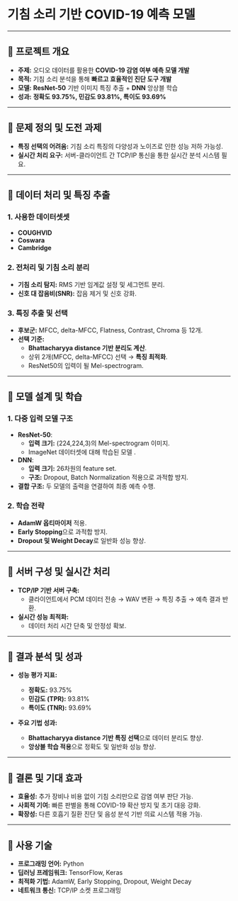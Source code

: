 # 기침 소리 기반 COVID-19 예측 모델

---

## 📌 프로젝트 개요  

- **주제:** 오디오 데이터를 활용한 **COVID-19 감염 여부 예측 모델 개발**  
- **목적:** 기침 소리 분석을 통해 **빠르고 효율적인 진단 도구 개발**  
- **모델:** **ResNet-50** 기반 이미지 특징 추출 + **DNN** 앙상블 학습  
- **성과:** **정확도 93.75%, 민감도 93.81%, 특이도 93.69%**  

---

## 📌 문제 정의 및 도전 과제  

- **특징 선택의 어려움:** 기침 소리 특징의 다양성과 노이즈로 인한 성능 저하 가능성.    
- **실시간 처리 요구:** 서버-클라이언트 간 TCP/IP 통신을 통한 실시간 분석 시스템 필요.  

---

## 📌 데이터 처리 및 특징 추출  
### 1. **사용한 데이터셋셋**
- **COUGHVID** 
- **Coswara** 
- **Cambridge** 

### 2. **전처리 및 기침 소리 분리**  
- **기침 소리 탐지:** RMS 기반 임계값 설정 및 세그먼트 분리.  
- **신호 대 잡음비(SNR):** 잡음 제거 및 신호 강화.  

### 3. **특징 추출 및 선택**  
- **후보군:** MFCC, delta-MFCC, Flatness, Contrast, Chroma 등 12개.  
- **선택 기준:**  
  - **Bhattacharyya distance 기반 분리도 계산**.  
  - 상위 2개(MFCC, delta-MFCC) 선택 → **특징 최적화**.  
  - ResNet50의 입력이 될 Mel-spectrogram.

---

## 📌 모델 설계 및 학습  

### 1. **다중 입력 모델 구조**  
- **ResNet-50**:
    - **입력 크기:** (224,224,3)의 Mel-spectrogram 이미지.
    - ImageNet 데이터셋에 대해 학습된 모델 .
- **DNN**:
    - **입력 크기:** 26차원의 feature set.
    - **구조:** Dropout, Batch Normalization 적용으로 과적합 방지.
- **결합 구조:** 두 모델의 출력을 연결하여 최종 예측 수행.  

### 2. **학습 전략**  
- **AdamW 옵티마이저** 적용.  
- **Early Stopping**으로 과적합 방지.  
- **Dropout 및 Weight Decay**로 일반화 성능 향상.  

---

## 📌 서버 구성 및 실시간 처리  

- **TCP/IP 기반 서버 구축:**  
  - 클라이언트에서 PCM 데이터 전송 → WAV 변환 → 특징 추출 → 예측 결과 반환.  
- **실시간 성능 최적화:**  
  - 데이터 처리 시간 단축 및 안정성 확보.  

---

## 📌 결과 분석 및 성과  

- **성능 평가 지표:**  
  - **정확도:** 93.75%  
  - **민감도 (TPR):** 93.81%  
  - **특이도 (TNR):** 93.69%  

- **주요 기법 성과:**  
  - **Bhattacharyya distance 기반 특징 선택**으로 데이터 분리도 향상.  
  - **앙상블 학습 적용**으로 정확도 및 일반화 성능 향상.  

---

## 📌 결론 및 기대 효과  

- **효율성:** 추가 장비나 비용 없이 기침 소리만으로 감염 여부 판단 가능.  
- **사회적 기여:** 빠른 판별을 통해 COVID-19 확산 방지 및 초기 대응 강화.  
- **확장성:** 다른 호흡기 질환 진단 및 음성 분석 기반 의료 시스템 적용 가능.  

---

## 📌 사용 기술  

- **프로그래밍 언어:** Python  
- **딥러닝 프레임워크:** TensorFlow, Keras  
- **최적화 기법:** AdamW, Early Stopping, Dropout, Weight Decay  
- **네트워크 통신:** TCP/IP 소켓 프로그래밍  
